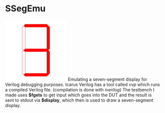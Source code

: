 # SSegEmu
<img src="https://raw.githubusercontent.com/ImanHosseini/SSegEmu/master/scrn.jpg" width="200" />
Emulating a seven-segment display for Verilog debugging purposes. Icarus Verilog has a tool called <i>vvp</i> which runs a compiled Verilog file. (compilation is done with <i>iverilog</i>) The testbench I made uses <b>$fgets</b> to get input which goes into the DUT and the result is sent to stdout via <b>$display</b>, which then is used to draw a seven-segment display.

